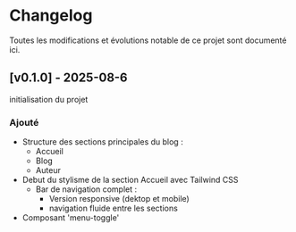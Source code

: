 # Changelog

Toutes les modifications et évolutions notable de ce projet sont documenté ici.

## [v0.1.0] - 2025-08-6
initialisation du projet

### Ajouté
- Structure des sections principales du blog :
    - Accueil
    - Blog
    - Auteur
- Debut du stylisme de la section Accueil avec Tailwind CSS
    - Bar de navigation complet :
        - Version responsive (dektop et mobile)
        - navigation fluide entre les sections
- Composant 'menu-toggle'